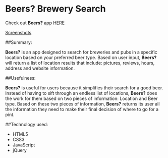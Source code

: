 # Beers? Brewery Search

Check out **Beers?** app [HERE](https://katiewest820.github.io/beers_brewery_search/#)

[Screenshots](https://github.com/katiewest820/beers_brewery_search/tree/master/Screenshots)

##Summary:

**Beers?** is an app designed to search for breweries and pubs in a specific location based on your preferred beer type. 
Based on user input, **Beers?** will return a list of location results that include: pictures, reviews, hours, address and website information.

##Usefulness: 

**Beers?** is useful for users because it simplifies their search for a good beer. 
Instead of having to sift through an endless list of locations, **Beers?** does the work for them based on two pieces of information: Location and Beer type.
Based on these two pieces of information, **Beers?** returns its user all the information they need to make their final decision of where to go for a pint.

##Technology used:

- HTML5
- CSS3 
- JavaScript
- jQuery



